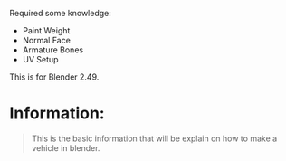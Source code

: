 Required some knowledge:
  * Paint Weight
  * Normal Face
  * Armature Bones
  * UV Setup

This is for Blender 2.49.

# Information: #
> This is the basic information that will be explain on how to make a vehicle in blender.